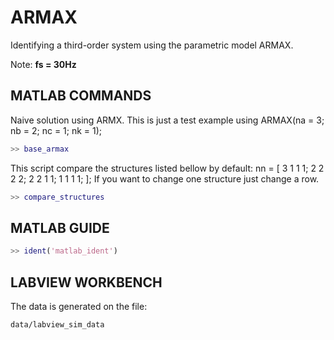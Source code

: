 ARMAX
=====

Identifying a third-order system using the parametric model ARMAX.

Note: **fs = 30Hz** 


MATLAB COMMANDS
---------------
Naive solution using ARMX. This is just a test example 
using ARMAX(na = 3; nb = 2; nc = 1; nk = 1);
```matlab
>> base_armax
```

This script compare the structures listed bellow by default:
nn = [
    3 1 1 1; 
    2 2 2 2; 
    2 2 1 1;
    1 1 1 1;
];
If you want to change one structure just change a row.
```matlab
>> compare_structures
```

MATLAB GUIDE
------------

```matlab
>> ident('matlab_ident')
```

LABVIEW WORKBENCH
-----------------
The data is generated on the file:
```
data/labview_sim_data
```



